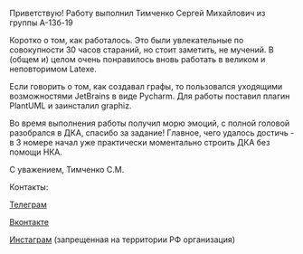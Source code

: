Приветствую!
Работу выполнил Тимченко Сергей Михайлович из группы А-13б-19

Коротко о том, как работалось. Это были увлекательные по совокупности 30 часов стараний, но стоит заметить, не мучений. В (общем и) целом очень понравилось вновь работать в великом и неповторимом Latexe.

Если говорить о том, как создавал графы, то пользовался уходящими возможностями JetBrains в виде Pycharm. Для работы поставил плагин PlantUML и заинсталил graphiz.

Во время выполнения работы получил морю эмоций, с полной головой разобрался в ДКА, спасибо за задание! Главное, чего удалось достичь - в 3 номере начал уже практически моментально строить ДКА без помощи НКА. 

С уважением,
Тимченко С.М.

Контакты: 

[Телеграм](t.me\s3tout) 

[Вконтакте](vk.com\s3tout)

[Инстаграм](instagram.com\_sergtim_) (запрещенная на территории РФ организация)
